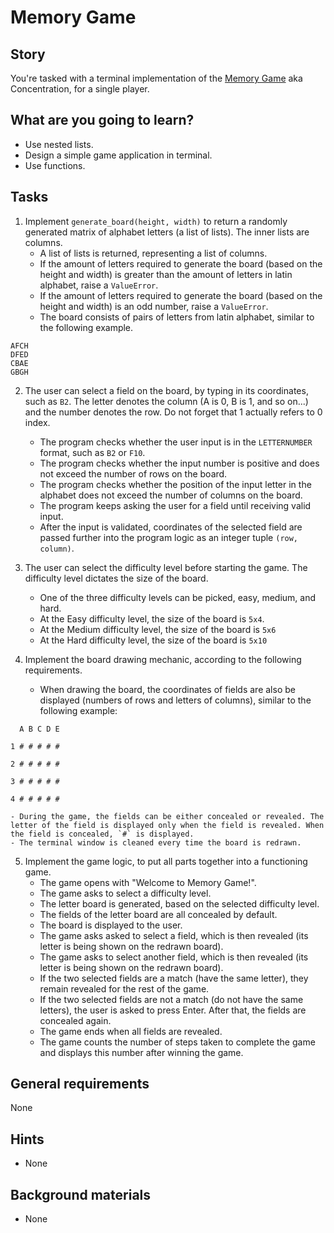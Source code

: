 # Memory Game

## Story

You're tasked with a terminal implementation of the [Memory Game](https://en.wikipedia.org/wiki/A_Game_of_Concentration) aka Concentration, for a single player.

## What are you going to learn?

- Use nested lists.
- Design a simple game application in terminal.
- Use functions.


## Tasks

1. Implement `generate_board(height, width)` to return a randomly generated matrix of alphabet letters (a list of lists). The inner lists are columns.
    - A list of lists is returned, representing a list of columns.
    - If the amount of letters required to generate the board (based on the height and width) is greater than the amount of letters in latin alphabet, raise a `ValueError`.
    - If the amount of letters required to generate the board (based on the height and width) is an odd number, raise a `ValueError`.
    - The board consists of pairs of letters from latin alphabet, similar to
the following example.
```
AFCH
DFED
CBAE
GBGH
```

2. The user can select a field on the board, by typing in its coordinates, such as `B2`. The letter denotes the column (A is 0, B is 1, and so on...) and the number denotes the row. Do not forget that 1 actually refers to 0 index.
    - The program checks whether the user input is in the `LETTERNUMBER` format, such as `B2` or `F10`.
    - The program checks whether the input number is positive and does not exceed the number of rows on the board.
    - The program checks whether the position of the input letter in the alphabet does not exceed the number of columns on the board.
    - The program keeps asking the user for a field until receiving valid input.
    - After the input is validated, coordinates of the selected field are passed further into the program logic as an integer tuple `(row, column)`.

3. The user can select the difficulty level before starting the game. The difficulty level dictates the size of the board.
    - One of the three difficulty levels can be picked, easy, medium, and hard.
    - At the Easy difficulty level, the size of the board is `5x4`.
    - At the Medium difficulty level, the size of the board is `5x6`
    - At the Hard difficulty level, the size of the board is `5x10`

4. Implement the board drawing mechanic, according to the following requirements.
    - When drawing the board, the coordinates of fields are also be displayed
(numbers of rows and letters of columns), similar to the following example:
```
  A B C D E

1 # # # # #

2 # # # # #

3 # # # # #

4 # # # # #
```
    - During the game, the fields can be either concealed or revealed. The letter of the field is displayed only when the field is revealed. When the field is concealed, `#` is displayed.
    - The terminal window is cleaned every time the board is redrawn.

5. Implement the game logic, to put all parts together into a functioning game.
    - The game opens with "Welcome to Memory Game!".
    - The game asks to select a difficulty level.
    - The letter board is generated, based on the selected difficulty level.
    - The fields of the letter board are all concealed by default.
    - The board is displayed to the user.
    - The game asks asked to select a field, which is then revealed (its letter is being shown on the redrawn board).
    - The game asks to select another field, which is then revealed (its letter is being shown on the redrawn board).
    - If the two selected fields are a match (have the same letter), they remain revealed for the rest of the game.
    - If the two selected fields are not a match (do not have the same letters), the user is asked to press Enter. After that, the fields are concealed again.
    - The game ends when all fields are revealed.
    - The game counts the number of steps taken to complete the game and displays this number after winning the game.

## General requirements

None

## Hints

- None

## Background materials

- None
